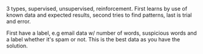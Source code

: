 3 types, supervised, unsupervised, reinforcement. First learns by use of known data and expected results, second tries to find patterns, last is trial and error.

First have a label, e.g email data w/ number of words, suspicious words and a label whether it's spam or not. This is the best data as you have the solution.

